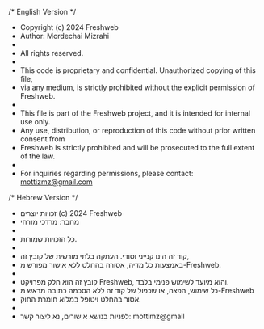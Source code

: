 /* English Version */

 * Copyright (c) 2024 Freshweb
 * Author: Mordechai Mizrahi
 * 
 * All rights reserved.
 * 
 * This code is proprietary and confidential. Unauthorized copying of this file,
 * via any medium, is strictly prohibited without the explicit permission of Freshweb.
 * 
 * This file is part of the Freshweb project, and it is intended for internal use only.
 * Any use, distribution, or reproduction of this code without prior written consent from
 * Freshweb is strictly prohibited and will be prosecuted to the full extent of the law.
 * 
 * For inquiries regarding permissions, please contact: mottizmz@gmail.com

/* Hebrew Version */

 * זכויות יוצרים (c) 2024 Freshweb
 * מחבר: מרדכי מזרחי
 * 
 * כל הזכויות שמורות.
 * 
 * קוד זה הינו קנייני וסודי. העתקה בלתי מורשית של קובץ זה,
 * באמצעות כל מדיה, אסורה בהחלט ללא אישור מפורש מ-Freshweb.
 * 
 * קובץ זה הוא חלק מפרויקט Freshweb, והוא מיועד לשימוש פנימי בלבד.
 * כל שימוש, הפצה, או שכפול של קוד זה ללא הסכמה כתובה מראש מ-Freshweb
 * אסור בהחלט ויטופל במלוא חומרת החוק.
 * 
 * לפניות בנושא אישורים, נא ליצור קשר: mottimz@gmail
